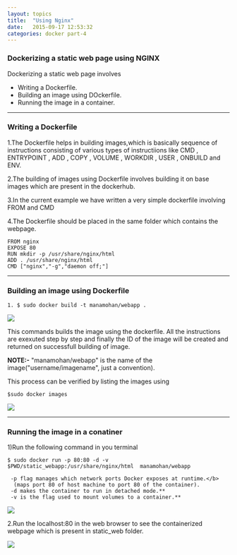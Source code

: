 ```yaml
---
layout: topics
title:  "Using Nginx"
date:   2015-09-17 12:53:32
categories: docker part-4
---
```


### Dockerizing a static web page using  NGINX

Dockerizing a static web page involves 

* Writing a Dockerfile. 
* Building an image using DOckerfile.
* Running the image in a container.

<hr>

### Writing a Dockerfile

1.The Dockerfile helps in building images,which is basically sequence of instructions consisting of various types of instructiions like CMD , ENTRYPOINT , ADD , COPY , VOLUME , WORKDIR , USER , ONBUILD and ENV.

2.The building of images using Dockerfile involves building it on base images which are present in the dockerhub.

3.In the current example we have written a very simple dockerfile involving FROM and CMD

4.The Dockerfile should be placed in the same folder which contains the webpage.

	FROM nginx
	EXPOSE 80
	RUN mkdir -p /usr/share/nginx/html
	ADD . /usr/share/nginx/html
	CMD ["nginx","-g","daemon off;"]
<hr>

### Building an image using Dockerfile

	1. $ sudo docker build -t manamohan/webapp .

<img src="{{site.baseurl}}/images/docker/static_webpage/docker_build.png">

  This commands builds the image using the dockerfile. All the instructions are exexuted step by step and finally the ID of the image will be created and returned on successfull building of image. 

 <b>NOTE:-</b> "manamohan/webapp" is the name of the image("username/imagename", just a convention).

  This process can be verified by listing the images using

    $sudo docker images

<img src="{{site.baseurl}}/images/docker/static_webpage/docker_images.png">

<hr>

### Running the image in a conatiner

1)Run the following command in you terminal

	$ sudo docker run -p 80:80 -d -v $PWD/static_webapp:/usr/share/nginx/html  manamohan/webapp 
  
     -p flag manages which network ports Docker exposes at runtime.</b>
      (maps port 80 of host machine to port 80 of the container).
     -d makes the container to run in detached mode.**
     -v is the flag used to mount volumes to a container.**

<img src="{{site.baseurl}}/images/docker/static_webpage/docker_run.png">

2.Run the localhost:80 in the web browser to see the containerized webpage which is present	in static_web folder.

<img src="{{site.baseurl}}/images/docker/static_webpage/docker_nginx_output.png">

